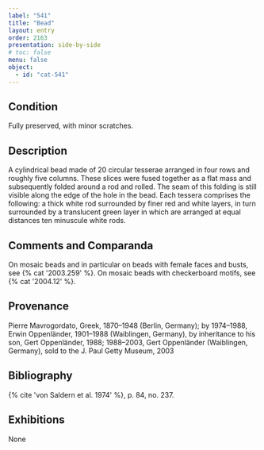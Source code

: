 ```yaml
---
label: "541"
title: "Bead"
layout: entry
order: 2163
presentation: side-by-side
# toc: false
menu: false
object:
  - id: "cat-541"
---
```


## Condition

Fully preserved, with minor scratches.

## Description

A cylindrical bead made of 20 circular tesserae arranged in four rows and roughly five columns. These slices were fused together as a flat mass and subsequently folded around a rod and rolled. The seam of this folding is still visible along the edge of the hole in the bead. Each tessera comprises the following: a thick white rod surrounded by finer red and white layers, in turn surrounded by a translucent green layer in which are arranged at equal distances ten minuscule white rods.

## Comments and Comparanda

On mosaic beads and in particular on beads with female faces and busts, see {% cat '2003.259' %}. On mosaic beads with checkerboard motifs, see {% cat '2004.12' %}.

## Provenance

Pierre Mavrogordato, Greek, 1870–1948 (Berlin, Germany); by 1974–1988, Erwin Oppenländer, 1901–1988 (Waiblingen, Germany), by inheritance to his son, Gert Oppenländer, 1988; 1988–2003, Gert Oppenländer (Waiblingen, Germany), sold to the J. Paul Getty Museum, 2003

## Bibliography

{% cite 'von Saldern et al. 1974' %}, p. 84, no. 237.

## Exhibitions

None